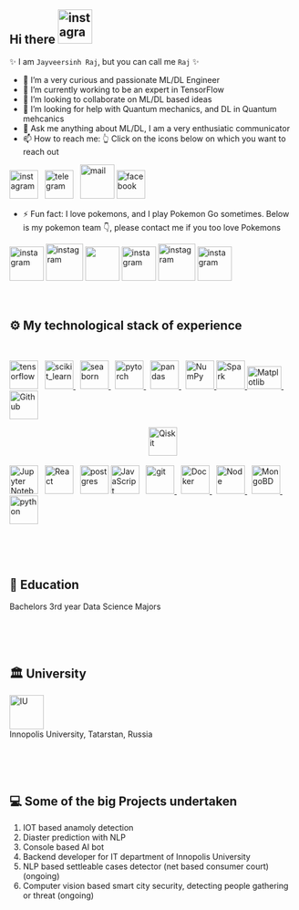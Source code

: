 ## Hi there <a href="https://www.instagram.com/jayveersinh_raj/" target="_blank" rel="noreferrer"> <img src="https://media2.giphy.com/media/JZcBG7iOpuN7LnArcv/200w.webp?cid=ecf05e47npo03wxgakvj997t9exebzioo3mcn5psgrr01p28&rid=200w.webp&ct=s" alt="instagram" width="60" height="60"/></a>

✨ I am `Jayveersinh Raj`, but you can call me `Raj` ✨


- 🔭 I’m a very curious and passionate ML/DL Engineer
- 🌱 I’m currently working to be an expert in TensorFlow
- 👯 I’m looking to collaborate on ML/DL based ideas
- 🤔 I’m looking for help with Quantum mechanics, and DL in Quantum mehcanics
- 💬 Ask me anything about ML/DL, I am a very enthusiatic communicator
- 📫 How to reach me: 👆 Click on the icons below on which you want to reach out

 <a href="https://www.instagram.com/jayveersinh_raj/" target="_blank" rel="noreferrer"> <img src="https://media4.giphy.com/media/eTtXHP8CyQHHa4M8EM/200w.webp?cid=ecf05e47w70y4ti9kcbgc0d174dub29rv6s4yhuhbh00709m&rid=200w.webp&ct=s" alt="instagram" width="50" height="50"/></a>   &nbsp;   <a href="https://t.me/Jayveersinh_Raj" target="_blank" rel="noreferrer"> <img src="https://c.tenor.com/s-XyqNCtw7QAAAAi/telegram.gif" alt="telegram" width="50" height="50"/></a> &nbsp; <a href="mailto:jayveersinhraj53@gmail.com" target="_blank" rel="noreferrer"> <img src="https://media4.giphy.com/media/KxlbRn0HuTW7gZID83/giphy.webp?cid=ecf05e478tpxg3xdjlmb9f8nptfokgkhk2v6kfmfxnrj8n5g&rid=giphy.webp&ct=s" alt="mail" width="60" height="60"/></a> <a href="https://www.facebook.com/jayveersinh.raj.96/" target="_blank" rel="noreferrer"> <img src="https://media3.giphy.com/media/uxPlGvoc1TlgPF0deH/200w.webp?cid=ecf05e47z5k3a32t04ano55a5ulic1ictlezlo8raya2l9h4&rid=200w.webp&ct=s" alt="facebook" width="50" height="50"/></a>
      
- ⚡ Fun fact: I love pokemons, and I play Pokemon Go sometimes. Below is my pokemon team 👇, 
                please contact me if you too love Pokemons

<a href="https://www.instagram.com/jayveersinh_raj/" target="_blank" rel="noreferrer"> <img src="https://media4.giphy.com/media/1DKTZfbVTEVhZzLvf7/200w.webp?cid=ecf05e4731v2z6673faxjq2u7zudlcr7f4sskwswk9b7713f&rid=200w.webp&ct=s" alt="instagram" width="60" height="60"/></a> <a href="https://www.instagram.com/jayveersinh_raj/" target="_blank" rel="noreferrer"> <img src="https://media4.giphy.com/media/RcrmwyUY4KTpgSxk2n/200w.webp?cid=ecf05e47emutiodxx4kkcovs5xm9kzm9d8lgbabz51291fl2&rid=200w.webp&ct=s" alt="instagram" width="65" height="65"/></a> <a href="https://www.instagram.com/jayveersinh_raj/" target="_blank" rel="noreferrer"> <img src="https://media1.giphy.com/media/5QgvJuOFbSbsM5PptG/200w.webp?cid=ecf05e47txbcokdwiod7mrxd9dbrz9nrtwi9etvvdhxdr0ni&rid=200w.webp&ct=s" width="60" height="60"/></a> <a href="https://www.instagram.com/jayveersinh_raj/" target="_blank" rel="noreferrer"><img src="https://media2.giphy.com/media/eJjBP5o1N8tR7Hem2g/200.webp?cid=ecf05e475svvj8poghnh4sd8kj6mokanoqfdcmacb1fdhzvz&rid=200.webp&ct=s" alt="instagram" width="60" height="60"/></a> <a href="https://www.instagram.com/jayveersinh_raj/" target="_blank" rel="noreferrer"><img src="https://media1.giphy.com/media/jv12lWXeYBt6R2QLzm/200w.webp?cid=ecf05e47qjkge4guwf5zvx4iqjwl9054kcgjbb556sajnt1k&rid=200w.webp&ct=s" alt="instagram" width="65" height="65"/></a> <a href="https://www.instagram.com/jayveersinh_raj/" target="_blank" rel="noreferrer"><img src="https://c.tenor.com/CK9my8e9OR0AAAAj/dahii-gallade.gif" alt="instagram" width="60" height="60"/></a>
<br>
<br>
<br>
## ⚙ My technological stack of experience
<br>
<p align="left">
<a href="https://www.tensorflow.org" target="_blank" rel="noreferrer"> <img src="https://media3.giphy.com/media/SU2ic3wTfuC6JhD1lA/giphy.webp?cid=ecf05e47hpmrfe46yfbz14y8p6wkjqg4kj5hjpffjn2zan9d&rid=giphy.webp&ct=s" alt="tensorflow" width="50" height="50"/></a> &nbsp; <a href="https://scikit-learn.org/" target="_blank" rel="noreferrer"> <img src="https://upload.wikimedia.org/wikipedia/commons/0/05/Scikit_learn_logo_small.svg" alt="scikit_learn" width="50" height="50"/> </a> &nbsp; <a href="https://seaborn.pydata.org/" target="_blank" rel="noreferrer"> <img src="https://seaborn.pydata.org/_images/logo-mark-lightbg.svg" alt="seaborn" width="50" height="50"/> </a> &nbsp; <a href="https://pytorch.org/" target="_blank" rel="noreferrer"> <img src="https://www.vectorlogo.zone/logos/pytorch/pytorch-icon.svg" alt="pytorch" width="50" height="50"/> </a> &nbsp; <a href="https://pandas.pydata.org/" target="_blank" rel="noreferrer"> <img src="https://media0.giphy.com/media/p7l6subf8WlFK/200.webp?cid=ecf05e472j8ufhiqbsz74tfghvw67xyg4skm5z8ejqldvg6f&rid=200.webp&ct=s" alt="pandas" width="50" height="50"/> </a> &nbsp; <a href="https://numpy.org/doc/" target="_blank" rel="noreferrer"> <img src="https://www.vectorlogo.zone/logos/numpy/numpy-icon.svg" alt="NumPy" width="50" height="50"/> </a>  <a href="https://spark.apache.org/docs/latest/api/python/" target="_blank" rel="noreferrer"> <img src="https://www.vectorlogo.zone/logos/apache_spark/apache_spark-ar21.svg" alt="Spark" width="50" height="50"/> </a> <a href="https://matplotlib.org/stable/index.html" target="_blank" rel="noreferrer"> <img src="https://seeklogo.com/images/M/matplotlib-logo-AEB3DC9BB4-seeklogo.com.png" alt="Matplotlib" width="60" height="40"/> </a>  &nbsp;  <a href="https://github.com/Jayveersinh-Raj" target="_blank" rel="noreferrer"> <img src="https://media3.giphy.com/media/KzJkzjggfGN5Py6nkT/200.webp?cid=ecf05e475lboadlycpr8ejchbq584fcya6227vclc9oldkp7&rid=200.webp&ct=s" alt="Github" width="50" height="50"/> </a>
 
&nbsp; &nbsp; &nbsp; &nbsp; &nbsp; &nbsp; &nbsp; &nbsp; &nbsp; &nbsp; &nbsp; &nbsp; &nbsp; &nbsp; &nbsp; &nbsp; &nbsp; &nbsp; &nbsp; &nbsp; &nbsp; &nbsp; &nbsp; &nbsp; &nbsp; &nbsp; &nbsp; &nbsp; &nbsp; &nbsp; &nbsp; <a href="https://qiskit.org/textbook/preface.html" target="_blank" rel="noreferrer"> <img src="https://user-images.githubusercontent.com/69463767/188850895-a000bfee-3a99-41be-a180-652853fbf232.gif" alt="Qiskit" width="50" height="50"/> </a>
 
<a href="https://jupyter.org/" target="_blank" rel="noreferrer"> <img alt="Jupyter Notebook" width="50" height="50" src="https://img.icons8.com/fluency/344/jupyter.png"></a> &nbsp; <a href="https://reactjs.org/docs/getting-started.html" target="_blank" rel="noreferrer"> <img alt="React" width="50" height="50" src="https://media3.giphy.com/media/eNAsjO55tPbgaor7ma/200w.webp?cid=ecf05e47xgjadiso624stjb4qu4yvdu57rpz12lk0d6t38qk&rid=200w.webp&ct=s"></a>  &nbsp;  <a href="https://www.postgresql.org/docs/" target="_blank" rel="noreferrer"><img alt="postgres" width="50" height="50" src="https://img.icons8.com/color/344/postgreesql.png" /></a> <a href="https://developer.mozilla.org/en-US/docs/Web/JavaScript" target="_blank" rel="noreferrer"> <img src="https://media1.giphy.com/media/ln7z2eWriiQAllfVcn/200w.webp?cid=ecf05e47v32fb9lwgerup3mp93jolrnmadrswh6lek4qz0pu&rid=200w.webp&ct=s" alt="JavaScript" width="50" height="50"/></a> &nbsp; <a href="https://git-scm.com/" target="_blank" rel="noreferrer"> <img src="https://www.vectorlogo.zone/logos/git-scm/git-scm-icon.svg" alt="git" width="50" height="50"/> </a>  &nbsp;  <a href="https://docs.docker.com/" target="_blank" rel="noreferrer"> <img src="https://media0.giphy.com/media/RDgDB1Bqo6sQnHOVZf/200w.webp?cid=ecf05e47oiplmewdzm524ug3f7xmwi3otqau3389qsvxv7y9&rid=200w.webp&ct=s" alt="Docker" width="50" height="50"/> </a>    &nbsp;   <a href="https://nodejs.org/en/docs/" target="_blank" rel="noreferrer"> <img src="https://img.icons8.com/color/344/nodejs.png" alt="Node" width="50" height="50"/> </a> &nbsp; <a href="https://www.mongodb.com/docs/" target="_blank" rel="noreferrer"> <img src="https://cdn.iconscout.com/icon/free/png-128/mongodb-5-1175140.png" alt="MongoBD" width="50" height="50"/> </a>   &nbsp;       <a href="https://www.python.org" target="_blank" rel="noreferrer"> <img src="https://media3.giphy.com/media/LMt9638dO8dftAjtco/200.webp?cid=ecf05e473jsalgnr0edawythfdeh3o2gnrisk725vn7x9n72&rid=200.webp&ct=s" alt="python" width="50" height="50"/> </a>    </p>
 



<br>
<br>
<br>

## 📖 Education 
 Bachelors 3rd year Data Science Majors
 
<br>
<br>
<br>

## 🏛️ University
 <a href="https://innopolis.university/en/" target="_blank" rel="noreferrer"> <img src="https://user-images.githubusercontent.com/69463767/186536698-346a6c35-a42f-4726-9377-94d56e92b1ec.png" alt="IU" width="60" height="60"/></a><br>
 Innopolis University, Tatarstan, Russia  

<br>
<br>
<br>
 
 ## 💻 Some of the big Projects undertaken
  1. IOT based anamoly detection
  2. Diaster prediction with NLP
  3. Console based AI bot
  4. Backend developer for IT department of Innopolis University
  5. NLP based settleable cases detector (net based consumer court)(ongoing)
  6. Computer vision based smart city security, detecting people gathering or threat (ongoing)

